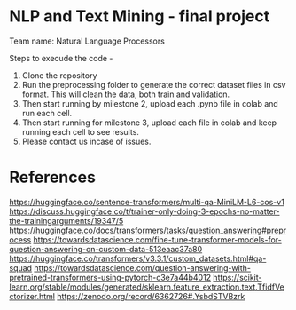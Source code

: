 # NLP and Text Mining - final project
Team name: Natural Language Processors

Steps to execude the code -

1. Clone the repository
2. Run the preprocessing folder to generate the correct dataset files in csv format. This will clean the data, both train and validation.
3. Then start running by milestone 2, upload each .pynb file in colab and run each cell.
4. Then start running for milestone 3, upload each file in colab and keep running each cell to see results.
5. Please contact us incase of issues.

# References

https://huggingface.co/sentence-transformers/multi-qa-MiniLM-L6-cos-v1
https://discuss.huggingface.co/t/trainer-only-doing-3-epochs-no-matter-the-trainingarguments/19347/5
https://huggingface.co/docs/transformers/tasks/question_answering#preprocess
https://towardsdatascience.com/fine-tune-transformer-models-for-question-answering-on-custom-data-513eaac37a80
https://huggingface.co/transformers/v3.3.1/custom_datasets.html#qa-squad
https://towardsdatascience.com/question-answering-with-pretrained-transformers-using-pytorch-c3e7a44b4012
https://scikit-learn.org/stable/modules/generated/sklearn.feature_extraction.text.TfidfVectorizer.html
https://zenodo.org/record/6362726#.YsbdSTVBzrk
